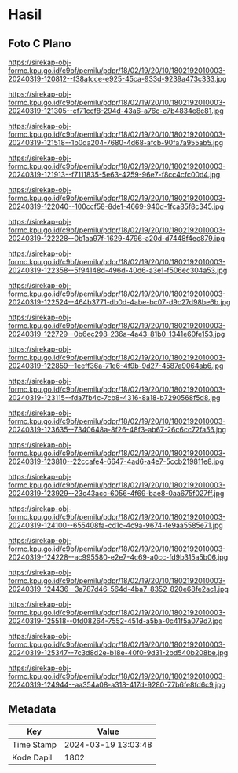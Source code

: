 # Hasil

## Foto C Plano

https://sirekap-obj-formc.kpu.go.id/c9bf/pemilu/pdpr/18/02/19/20/10/1802192010003-20240319-120812--f38afcce-e925-45ca-933d-9239a473c333.jpg

https://sirekap-obj-formc.kpu.go.id/c9bf/pemilu/pdpr/18/02/19/20/10/1802192010003-20240319-121305--cf71ccf8-294d-43a6-a76c-c7b4834e8c81.jpg

https://sirekap-obj-formc.kpu.go.id/c9bf/pemilu/pdpr/18/02/19/20/10/1802192010003-20240319-121518--1b0da204-7680-4d68-afcb-90fa7a955ab5.jpg

https://sirekap-obj-formc.kpu.go.id/c9bf/pemilu/pdpr/18/02/19/20/10/1802192010003-20240319-121913--f7111835-5e63-4259-96e7-f8cc4cfc00d4.jpg

https://sirekap-obj-formc.kpu.go.id/c9bf/pemilu/pdpr/18/02/19/20/10/1802192010003-20240319-122040--100ccf58-8de1-4669-940d-1fca85f8c345.jpg

https://sirekap-obj-formc.kpu.go.id/c9bf/pemilu/pdpr/18/02/19/20/10/1802192010003-20240319-122228--0b1aa97f-1629-4796-a20d-d7448f4ec879.jpg

https://sirekap-obj-formc.kpu.go.id/c9bf/pemilu/pdpr/18/02/19/20/10/1802192010003-20240319-122358--5f94148d-496d-40d6-a3e1-f506ec304a53.jpg

https://sirekap-obj-formc.kpu.go.id/c9bf/pemilu/pdpr/18/02/19/20/10/1802192010003-20240319-122524--464b3771-db0d-4abe-bc07-d9c27d98be6b.jpg

https://sirekap-obj-formc.kpu.go.id/c9bf/pemilu/pdpr/18/02/19/20/10/1802192010003-20240319-122729--0b6ec298-236a-4a43-81b0-1341e60fe153.jpg

https://sirekap-obj-formc.kpu.go.id/c9bf/pemilu/pdpr/18/02/19/20/10/1802192010003-20240319-122859--1eeff36a-71e6-4f9b-9d27-4587a9064ab6.jpg

https://sirekap-obj-formc.kpu.go.id/c9bf/pemilu/pdpr/18/02/19/20/10/1802192010003-20240319-123115--fda7fb4c-7cb8-4316-8a18-b7290568f5d8.jpg

https://sirekap-obj-formc.kpu.go.id/c9bf/pemilu/pdpr/18/02/19/20/10/1802192010003-20240319-123635--7340648a-8f26-48f3-ab67-26c6cc72fa56.jpg

https://sirekap-obj-formc.kpu.go.id/c9bf/pemilu/pdpr/18/02/19/20/10/1802192010003-20240319-123810--22ccafe4-6647-4ad6-a4e7-5ccb219811e8.jpg

https://sirekap-obj-formc.kpu.go.id/c9bf/pemilu/pdpr/18/02/19/20/10/1802192010003-20240319-123929--23c43acc-6056-4f69-bae8-0aa675f027ff.jpg

https://sirekap-obj-formc.kpu.go.id/c9bf/pemilu/pdpr/18/02/19/20/10/1802192010003-20240319-124100--655408fa-cd1c-4c9a-9674-fe9aa5585e71.jpg

https://sirekap-obj-formc.kpu.go.id/c9bf/pemilu/pdpr/18/02/19/20/10/1802192010003-20240319-124228--ac995580-e2e7-4c69-a0cc-fd9b315a5b06.jpg

https://sirekap-obj-formc.kpu.go.id/c9bf/pemilu/pdpr/18/02/19/20/10/1802192010003-20240319-124436--3a787d46-564d-4ba7-8352-820e68fe2ac1.jpg

https://sirekap-obj-formc.kpu.go.id/c9bf/pemilu/pdpr/18/02/19/20/10/1802192010003-20240319-125518--0fd08264-7552-451d-a5ba-0c41f5a079d7.jpg

https://sirekap-obj-formc.kpu.go.id/c9bf/pemilu/pdpr/18/02/19/20/10/1802192010003-20240319-125347--7c3d8d2e-b18e-40f0-9d31-2bd540b208be.jpg

https://sirekap-obj-formc.kpu.go.id/c9bf/pemilu/pdpr/18/02/19/20/10/1802192010003-20240319-124944--aa354a08-a318-417d-9280-77b6fe8fd6c9.jpg


## Metadata

| Key        | Value               |
| ---------- | ------------------- |
| Time Stamp | 2024-03-19 13:03:48 |
| Kode Dapil | 1802                |



